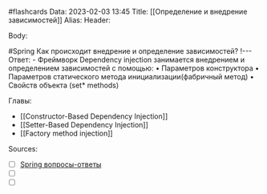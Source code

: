 #flashcards
Data: 2023-02-03 13:45
Title: [[Определение и внедрение зависимостей]]
Alias:
Header:




Body:


#Spring 
Как происходит внедрение и определение зависимостей?
!---
Ответ:
	- Фреймворк Dependency injection занимается внедрением и определением зависимостей с помощью:
			• Параметров конструктора
			• Параметров статического метода инициализации(фабричный метод)
			• Свойств объекта (set* methods)
<!--SR:!2023-11-01,6,310-->




Главы:
- [[Constructor-Based Dependency Injection]]
- [[Setter-Based Dependency Injection]]
- [[Factory method injection]]

Sources:
- [ ] [Spring вопросы-ответы](https://docs.google.com/document/d/1eFbKDhPfud_Kj07jHhj-OmZuEfHYWe4HaLUW4pRkZ9U/edit#heading=h.26f0p2oxn1f9)
- [ ] []()
- [ ] []()
